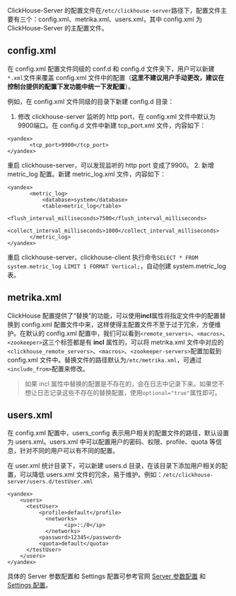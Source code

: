 ClickHouse-Server 的配置文件在`/etc/clickhouse-server`路径下，配置文件主要有三个：config.xml、metrika.xml、users.xml，其中 config.xml 为 ClickHouse-Server 的主配置文件。

## config.xml
 
在 config.xml 配置文件同级的 conf.d 和 config.d 文件夹下，用户可以新建`*.xml`文件来覆盖 config.xml 文件中的配置（**这里不建议用户手动更改，建议在控制台提供的配置下发功能中统一下发配置**）。

例如，在 config.xml 文件同级的目录下新建 config.d 目录：
1. 修改 clickhouse-server 监听的 http port，在 config.xml 文件中默认为9900端口。在 config.d 文件中新建 tcp_port.xml 文件，内容如下：
```
<yandex>
       <tcp_port>9900</tcp_port>
</yandex>
```
重启 clickhouse-server，可以发现监听的 http port 变成了9900。
2. 新增 metric_log 配置。新建 metric_log.xml 文件，内容如下：
```
<yandex>
       <metric_log>
           <database>system</database>
           <table>metric_log</table>
           <flush_interval_milliseconds>7500</flush_interval_milliseconds>
           <collect_interval_milliseconds>1000</collect_interval_milliseconds>
       </metric_log>
</yandex>
```
重启 clickhouse-server，clickhouse-client 执行命令`SELECT * FROM system.metric_log LIMIT 1 FORMAT Vertical;`，自动创建 system.metric_log 表。

## metrika.xml

ClickHouse 配置提供了“替换”的功能，可以使用**incl**属性将指定文件中的配置替换到 config.xml 配置文件中来，这样使得主配置文件不至于过于冗余，方便维护。在默认的 config.xml 配置中，我们可以看到`<remote_servers>`、`<macros>`、`<zookeeper>`这三个标签都是有 **incl** 属性的，可以将 metrika.xml 文件中对应的`<clickhouse_remote_servers>`、`<macros>`、`<zookeeper-servers>`配置加载到 config.xml 文件中。替换文件的路径默认为`/etc/metrika.xml`，可通过`<include_from>`配置来修改。

>如果 incl 属性中替换的配置是不存在的，会在日志中记录下来。如果您不想让日志记录这些不存在的替换配置，使用`optional="true"`属性即可。

## users.xml

在 config.xml 配置中，users_config 表示用户相关的配置文件的路径，默认设置为 users.xml。users.xml 中可以配置用户的密码、权限、profile、quota 等信息，针对不同的用户可以有不同的配置。

在 user.xml 统计目录下，可以新建 users.d 目录，在该目录下添加用户相关的配置，可以降低 users.xml 文件的冗余，易于维护。例如：`/etc/clickhouse-server/users.d/testUser.xml`
```
<yandex>
    <users>
      <testUser>
          <profile>default</profile>
            <networks>
                  <ip>::/0</ip>
            </networks>
          <password>12345</password>
          <quota>default</quota>
      </testUser>
    </users>
</yandex>
```
具体的 Server 参数配置和 Settings 配置可参考官网 [Server 参数配置](https://clickhouse.tech/docs/en/operations/server-configuration-parameters/settings/) 和 [Settings 配置](https://clickhouse.tech/docs/en/operations/settings/)。



